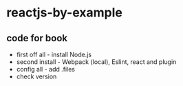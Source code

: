 # reactjs-by-example

## code for book
- first off all - install Node.js
- second install - Webpack (local), Eslint, react and plugin
- config all - add .files
- check version
